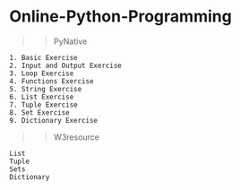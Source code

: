 # Online-Python-Programming
>> PyNative

    1. Basic Exercise
    2. Input and Output Exercise
    3. Loop Exercise
    4. Functions Exercise
    5. String Exercise
    6. List Exercise
    7. Tuple Exercise
    8. Set Exercise
    9. Dictionary Exercise
    
    
    
    
>> W3resource

    List
    Tuple
    Sets
    Dictionary
    
